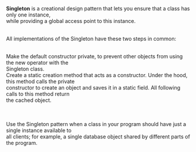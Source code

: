 <b>Singleton</b> is a creational design pattern that lets you ensure that a class has only one instance, <br>while providing a global access point to this instance.


<br>All implementations of the Singleton have these two steps in common:

<br>Make the default constructor private, to prevent other objects from using the new operator with the <br>Singleton class.
<br>Create a static creation method that acts as a constructor. Under the hood, this method calls the private <br>constructor to create an object and saves it in a static field. All following calls to this method return <br>the cached object.

<br>
<br> Use the Singleton pattern when a class in your program should have just a single instance available to <br>all clients; for example, a single database object shared by different parts of the program.